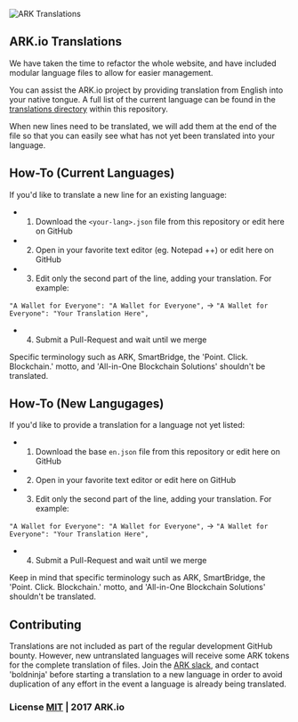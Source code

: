 ![ARK Translations](https://i.imgur.com/9ai7Wnv.png)

## ARK.io Translations

We have taken the time to refactor the whole website, and have included modular language files to allow for easier management.  

You can assist the ARK.io project by providing translation from English into your native tongue.  A full list of the current language can be found in the [translations directory](https://github.com/ArkEcosystem/ARK.io-Translations/tree/master/translations) within this repository.

When new lines need to be translated, we will add them at the end of the file so that you can easily see what has not yet been translated into your language.

## How-To (Current Languages)
If you'd like to translate a new line for an existing language:

* 1. Download the ```<your-lang>.json``` file from this repository or edit here on GitHub
* 2. Open in your favorite text editor (eg. Notepad ++) or edit here on GitHub
* 3. Edit only the second part of the line, adding your translation.  For example:

```"A Wallet for Everyone": "A Wallet for Everyone",``` -> ```"A Wallet for Everyone": "Your Translation Here",```
* 4. Submit a Pull-Request and wait until we merge

Specific terminology such as ARK, SmartBridge, the 'Point. Click. Blockchain.' motto, and 'All-in-One Blockchain Solutions' shouldn't be translated.

## How-To (New Langugages)
If you'd like to provide a translation for a language not yet listed:

* 1. Download the base ```en.json``` file from this repository or edit here on GitHub
* 2. Open in your favorite text editor or edit here on GitHub
* 3. Edit only the second part of the line, adding your translation.  For example:

```"A Wallet for Everyone": "A Wallet for Everyone",``` -> ```"A Wallet for Everyone": "Your Translation Here",```
* 4. Submit a Pull-Request and wait until we merge

Keep in mind that specific terminology such as ARK, SmartBridge, the 'Point. Click. Blockchain.' motto, and 'All-in-One Blockchain Solutions' shouldn't be translated.

## Contributing

Translations are not included as part of the regular development GitHub bounty. However, new untranslated languages will receive some ARK tokens for the complete translation of files. Join the [ARK slack](https://ark.io/slack), and contact 'boldninja' before starting a translation to a new language in order to avoid duplication of any effort in the event a language is already being translated.

### License [MIT](LICENSE.md) | 2017 ARK.io
